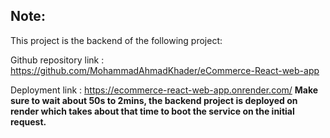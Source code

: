 ## Note:
This project is the backend of the following project:

Github repository link : https://github.com/MohammadAhmadKhader/eCommerce-React-web-app

Deployment link : https://ecommerce-react-web-app.onrender.com/
**Make sure to wait about 50s to 2mins, the backend project is deployed on render which takes about that time to boot the service on the initial request.**